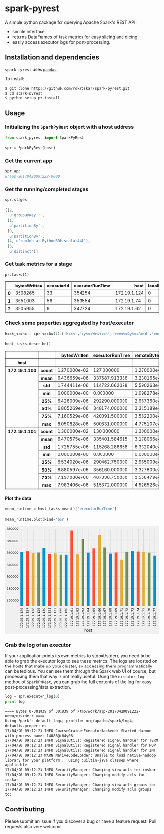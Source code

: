 # spark-pyrest
A simple python package for querying Apache Spark's REST API: 

* simple interface
* returns DataFrames of task metrics for easy slicing and dicing
* easily access executor logs for post-processing. 

## Installation and dependencies

`spark-pyrest` uses [`pandas`](http://pandas.pydata.org/). 

To install:

```
$ git clone https://github.com/rokroskar/spark-pyrest.git
$ cd spark-pyrest
$ python setup.py install
```

## Usage

### Initializing the `SparkPyRest` object with a host address
```python
from spark_pyrest import SparkPyRest

spr = SparkPyRest(host)
```

### Get the current app
```python
spr.app
u'app-20170420091222-0000'
```

### Get the running/completed stages
```python
spr.stages

[(2,
  u'groupByKey '),
 (1,
  u'partitionBy'),
 (0,
  u'partitionBy'),
 (4, u'runJob at PythonRDD.scala:441'),
 (3,
  u'distinct')]
```

### Get task metrics for a stage
```
pr.tasks(1)
```
<table border="1" class="dataframe">
  <thead>
    <tr style="text-align: right;">
      <th></th>
      <th>bytesWritten</th>
      <th>executorId</th>
      <th>executorRunTime</th>
      <th>host</th>
      <th>localBytesRead</th>
      <th>remoteBytesRead</th>
      <th>taskId</th>
    </tr>
  </thead>
  <tbody>
    <tr>
      <th>0</th>
      <td>3508265</td>
      <td>33</td>
      <td>354254</td>
      <td>172.19.1.124</td>
      <td>0</td>
      <td>112</td>
      <td>25604</td>
    </tr>
    <tr>
      <th>1</th>
      <td>3651003</td>
      <td>56</td>
      <td>353554</td>
      <td>172.19.1.74</td>
      <td>0</td>
      <td>112</td>
      <td>24029</td>
    </tr>
    <tr>
      <th>2</th>
      <td>3905955</td>
      <td>9</td>
      <td>347724</td>
      <td>172.19.1.62</td>
      <td>0</td>
      <td>111</td>
      <td>19719</td>
    </tr>
    </tbody>
</table>

### Check some properties aggregated by host/executor
```python
host_tasks = spr.tasks(1)[['host','bytesWritten','remoteBytesRead','executorRunTime']].groupby('host')

host_tasks.describe()
```
<table border="1" class="dataframe">
  <thead>
    <tr style="text-align: right;">
      <th></th>
      <th></th>
      <th>bytesWritten</th>
      <th>executorRunTime</th>
      <th>remoteBytesRead</th>
    </tr>
    <tr>
      <th>host</th>
      <th></th>
      <th></th>
      <th></th>
      <th></th>
    </tr>
  </thead>
  <tbody>
    <tr>
      <th rowspan="8" valign="top">172.19.1.100</th>
      <th>count</th>
      <td>1.270000e+02</td>
      <td>127.000000</td>
      <td>1.270000e+02</td>
    </tr>
    <tr>
      <th>mean</th>
      <td>6.436659e+06</td>
      <td>337587.913386</td>
      <td>3.230165e+06</td>
    </tr>
    <tr>
      <th>std</th>
      <td>1.744411e+06</td>
      <td>114722.662028</td>
      <td>5.590263e+05</td>
    </tr>
    <tr>
      <th>min</th>
      <td>0.000000e+00</td>
      <td>0.000000</td>
      <td>1.098278e+06</td>
    </tr>
    <tr>
      <th>25%</th>
      <td>6.426009e+06</td>
      <td>292290.000000</td>
      <td>2.967360e+06</td>
    </tr>
    <tr>
      <th>50%</th>
      <td>6.805269e+06</td>
      <td>348174.000000</td>
      <td>3.315189e+06</td>
    </tr>
    <tr>
      <th>75%</th>
      <td>7.160529e+06</td>
      <td>420091.500000</td>
      <td>3.582200e+06</td>
    </tr>
    <tr>
      <th>max</th>
      <td>8.050828e+06</td>
      <td>500831.000000</td>
      <td>4.775107e+06</td>
    </tr>
    <tr>
      <th rowspan="8" valign="top">172.19.1.101</th>
      <th>count</th>
      <td>1.300000e+02</td>
      <td>130.000000</td>
      <td>1.300000e+02</td>
    </tr>
    <tr>
      <th>mean</th>
      <td>6.470575e+06</td>
      <td>335401.584615</td>
      <td>3.178066e+06</td>
    </tr>
    <tr>
      <th>std</th>
      <td>1.725755e+06</td>
      <td>115268.286668</td>
      <td>6.332040e+05</td>
    </tr>
    <tr>
      <th>min</th>
      <td>0.000000e+00</td>
      <td>0.000000</td>
      <td>0.000000e+00</td>
    </tr>
    <tr>
      <th>25%</th>
      <td>6.534020e+06</td>
      <td>290462.750000</td>
      <td>2.965009e+06</td>
    </tr>
    <tr>
      <th>50%</th>
      <td>6.880597e+06</td>
      <td>356160.000000</td>
      <td>3.327600e+06</td>
    </tr>
    <tr>
      <th>75%</th>
      <td>7.197086e+06</td>
      <td>407338.750000</td>
      <td>3.558479e+06</td>
    </tr>
    <tr>
      <th>max</th>
      <td>7.983406e+06</td>
      <td>515372.000000</td>
      <td>4.526526e+06</td>
    </tr>
    </tbody>
    </table>

#### Plot the data

```python
mean_runtime = host_tasks.mean()['executorRunTime']

mean_runtime.plot(kind='bar')
```
![mean runtime example](images/mean_runtime.png)


### Grab the log of an executor
If your application prints its own metrics to 
stdout/stderr, you need to be able to grab the executor logs to see these metrics. The logs are located on the hosts that make up your cluster, so accessing them programmatically can be tedious. You can see them through the Spark web UI of course, but processing them that way is not really useful. Using the `executor_log` method of `SparkPyRest`, you can grab the full contents 
of the log for easy post-processing/data extraction. 

```python
log = spr.executor_log(0)
print log
```
```
==== Bytes 0-301839 of 301839 of /tmp/work/app-20170420091222-0000/0/stderr ====
Using Spark's default log4j profile: org/apache/spark/log4j-defaults.properties
17/04/20 09:12:23 INFO CoarseGrainedExecutorBackend: Started daemon with process name: 14086@x04y08
17/04/20 09:12:23 INFO SignalUtils: Registered signal handler for TERM
17/04/20 09:12:23 INFO SignalUtils: Registered signal handler for HUP
17/04/20 09:12:23 INFO SignalUtils: Registered signal handler for INT
17/04/20 09:12:23 WARN NativeCodeLoader: Unable to load native-hadoop library for your platform... using builtin-java classes where applicable
17/04/20 09:12:23 INFO SecurityManager: Changing view acls to: roskar
17/04/20 09:12:23 INFO SecurityManager: Changing modify acls to: roskar
17/04/20 09:12:23 INFO SecurityManager: Changing view acls groups to: 
17/04/20 09:12:23 INFO SecurityManager: Changing modify acls groups to: 
```

## Contributing

Please submit an issue if you discover a bug or have a feature request! Pull requests also very welcome. 
